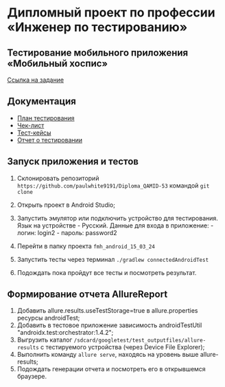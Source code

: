 # **Дипломный проект по профессии «Инженер по тестированию»**

## Тестирование мобильного приложения «Мобильный хоспис»

[Ссылка на задание](https://github.com/netology-code/qamid-diplom)

## Документация

- [План тестирования](https://github.com/paulwhite9191/Diploma_QAMID-53/blob/main/Plan.md)
- [Чек-лист](https://docs.google.com/spreadsheets/d/1ZrxnuwQsNJ7UPio2beaKdWFrFnJ_XSHHxjjaoTymZY8/edit#gid=0)
- [Тест-кейсы](https://docs.google.com/spreadsheets/d/1yYTiF3Gp0JFFbQVzOsPJvgORNSt2-9okjB_O4618Mac/edit#gid=0)
- [Отчет о тестировании]()

## Запуск приложения и тестов

1. Склонировать репозиторий `https://github.com/paulwhite9191/Diploma_QAMID-53` командой `git clone`
2. Открыть проект в Android Studio;
3. Запустить эмулятор или подключить устройство для тестирования. Язык на устройстве - Русский.
   Данные для входа в приложение: - логин: login2 - пароль: password2

4. Перейти в папку проекта `fmh_android_15_03_24`
5. Запустить тесты через терминал `./gradlew connectedAndroidTest`
6. Подождать пока пройдут все тесты и посмотреть результат.

## Формирование отчета AllureReport

1. Добавить allure.results.useTestStorage=true в allure.properties ресурсы androidTest;
2. Добавить в тестовое приложение зависимость androidTestUtil "androidx.test:orchestrator:1.4.2";
3. Выгрузить каталог `/sdcard/googletest/test_outputfiles/allure-results` с тестируемого устройства (через Device File Explorer);
4. Выполнить команду `allure serve`, находясь на уровень выше allure-results;
5. Подождать генерации отчета и посмотреть его в открывшемся браузере.